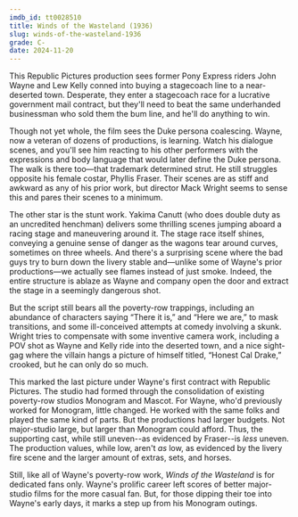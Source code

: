 ```yaml
---
imdb_id: tt0028510
title: Winds of the Wasteland (1936)
slug: winds-of-the-wasteland-1936
grade: C-
date: 2024-11-20
---
```


This Republic Pictures production sees former Pony Express riders John Wayne and Lew Kelly conned into buying a stagecoach line to a near-deserted town. Desperate, they enter a stagecoach race for a lucrative government mail contract, but they'll need to beat the same underhanded businessman who sold them the bum line, and he'll do anything to win.

Though not yet whole, the film sees the Duke persona coalescing. Wayne, now a veteran of dozens of productions, is learning. Watch his dialogue scenes, and you'll see him reacting to his other performers with the expressions and body language that would later define the Duke persona. The walk is there too—that trademark determined strut. He still struggles opposite his female costar, Phyllis Fraser. Their scenes are as stiff and awkward as any of his prior work, but director Mack Wright seems to sense this and pares their scenes to a minimum.

The other star is the stunt work. Yakima Canutt (who does double duty as an uncredited henchman) delivers some thrilling scenes jumping aboard a racing stage and maneuvering around it. The stage race itself shines, conveying a genuine sense of danger as the wagons tear around curves, sometimes on three wheels. And there's a surprising scene where the bad guys try to burn down the livery stable and—unlike some of Wayne's prior productions—we actually see flames instead of just smoke. Indeed, the entire structure is ablaze as Wayne and company open the door and extract the stage in a seemingly dangerous shot.

But the script still bears all the poverty-row trappings, including an abundance of characters saying “There it is,” and “Here we are,” to mask transitions, and some ill-conceived attempts at comedy involving a skunk. Wright tries to compensate with some inventive camera work, including a POV shot as Wayne and Kelly ride into the deserted town, and a nice sight-gag where the villain hangs a picture of himself titled, “Honest Cal Drake,” crooked, but he can only do so much.

This marked the last picture under Wayne's first contract with Republic Pictures. The studio had formed through the consolidation of existing poverty-row studios Monogram and Mascot. For Wayne, who'd previously worked for Monogram, little changed. He worked with the same folks and played the same kind of parts. But the productions had larger budgets. Not major-studio large, but larger than Monogram could afford. Thus, the supporting cast, while still uneven--as evidenced by Fraser--is _less_ uneven. The production values, while low, aren't _as_ low, as evidenced by the livery fire scene and the larger amount of extras, sets, and horses.

Still, like all of Wayne's poverty-row work, _Winds of the Wasteland_ is for dedicated fans only. Wayne's prolific career left scores of better major-studio films for the more casual fan. But, for those dipping their toe into Wayne's early days, it marks a step up from his Monogram outings.
